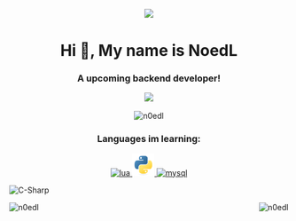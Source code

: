 
<p align="center"> <img src="https://media.discordapp.net/attachments/1116760349677473823/1122106441839419422/Comp-1_1.gif?width=1440&height=192"> </p>
<h1 align="center">Hi 👋, My name is NoedL</h1>
<h3 align="center">A upcoming backend developer!</h3>
<div align="center">
    <img src="https://lanyard.cnrad.dev/api/925538473044234260?hideBadges=true">
</div>
<p align="center"> <img src="https://komarev.com/ghpvc/?username=n0edl&label=Profile%20views&color=3d3d3d&style=flat" alt="n0edl" /> </p>


<h3 align="center">Languages im learning:</h3>
<p align="center"> <a href="https://www.lua.org/" target="_blank" rel="noreferrer"> <img src="https://upload.wikimedia.org/wikipedia/commons/thumb/c/cf/Lua-Logo.svg/1200px-Lua-Logo.svg.png" alt="lua" width="40" height="40"/> </a> <a href="https://www.python.org" target="_blank" rel="noreferrer"> <img src="https://raw.githubusercontent.com/devicons/devicon/master/icons/python/python-original.svg" alt="python" width="40" height="40"/> </a><a href="https://www.mysql.com/" target="_blank" rel="noreferrer"> <img src="https://www.vectorlogo.zone/logos/mysql/mysql-official.svg" alt="mysql" width="40" height="40"/></a> </p> <img src="https://upload.wikimedia.org/wikipedia/commons/thumb/1/18/ISO_C%2B%2B_Logo.svg/1822px-ISO_C%2B%2B_Logo.svg.png" alt="C-Sharp" width="40" height="40"/></a> </p>


<p><img align="left" src="https://github-readme-stats.vercel.app/api?username=n0edl&theme=dark" alt="n0edl" /></p>
<p><img align="right" src="https://github-readme-streak-stats.herokuapp.com/?user=n0edl&theme=dark" alt="n0edl" /></p>
